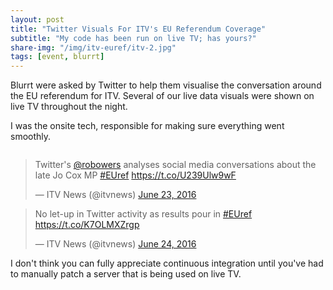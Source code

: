 ```yaml
---
layout: post
title: "Twitter Visuals For ITV's EU Referendum Coverage"
subtitle: "My code has been run on live TV; has yours?"
share-img: "/img/itv-euref/itv-2.jpg"
tags: [event, blurrt]
---
```


<p>Blurrt were asked by Twitter to help them visualise the conversation around the EU referendum for ITV. Several of our live data visuals were shown on live TV throughout the night.</p>

<p>I was the onsite tech, responsible for making sure everything went smoothly.</p>

<img data-normal="/img/itv-euref/itv-1.jpg" class="img-responsive center-block">
<br>
<img data-normal="/img/itv-euref/itv-2.jpg" class="img-responsive center-block">
<br>
<img data-normal="/img/itv-euref/itv-3.jpg" class="img-responsive center-block">
<br>
<img data-normal="/img/itv-euref/itv-euref-4.jpg-large" class="img-responsive center-block">
<br>

<blockquote class="twitter-tweet tw-align-center" data-lang="en"><p lang="en" dir="ltr">Twitter&#39;s <a href="https://twitter.com/robowers">@robowers</a> analyses social media conversations about the late Jo Cox MP <a href="https://twitter.com/hashtag/EUref?src=hash">#EUref</a> <a href="https://t.co/U239Ulw9wF">https://t.co/U239Ulw9wF</a></p>&mdash; ITV News (@itvnews) <a href="https://twitter.com/itvnews/status/746110862587400192">June 23, 2016</a></blockquote>
<script async src="//platform.twitter.com/widgets.js" charset="utf-8"></script>

<blockquote class="twitter-tweet tw-align-center" data-lang="en"><p lang="en" dir="ltr">No let-up in Twitter activity as results pour in <a href="https://twitter.com/hashtag/EUref?src=hash">#EUref</a> <a href="https://t.co/K7OLMXZrgp">https://t.co/K7OLMXZrgp</a></p>&mdash; ITV News (@itvnews) <a href="https://twitter.com/itvnews/status/746157596826996736">June 24, 2016</a></blockquote>
<script async src="//platform.twitter.com/widgets.js" charset="utf-8"></script>

<p>I don't think you can fully appreciate continuous integration until you've had to manually patch a server that is being used on live TV.</p>

